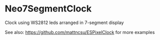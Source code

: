 # Neo7SegmentClock
Clock using WS2812 leds arranged in 7-segment display

See also: https://github.com/mattncsu/ESPixelClock for more examples
